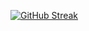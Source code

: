  [![GitHub Streak](https://github-readme-streak-stats.herokuapp.com?user=io-berg&theme=horizon)](https://git.io/streak-stats) 
